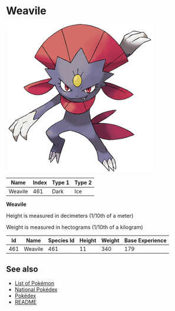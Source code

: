 # Weavile


![Weavile](images/461.png)

| **Name** | **Index** | **Type 1** | **Type 2** |
|----|----|----|----|
| Weavile | 461 | Dark | Ice  |

**Weavile** 


Height is measured in decimeters (1/10th of a meter)

Weight is measured in hectograms (1/10th of a kilogram)

| **Id** | **Name** | **Species Id** | **Height** | **Weight** | **Base Experience** |
|--------|----------|----------------|------------|------------|---------------------|
| 461 | Weavile | 461 | 11 | 340 | 179 |


## See also

- [List of Pokémon](../pokemon.md)
- [National Pokédex](../national_pokedex.md)
- [Pokédex](../pokedex.md)
- [README](../README.md)
